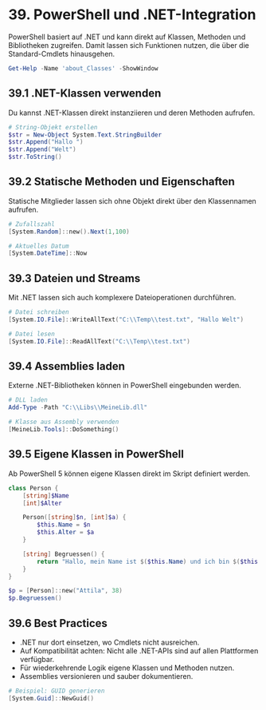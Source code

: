 # 39. PowerShell und .NET-Integration

PowerShell basiert auf .NET und kann direkt auf Klassen, Methoden und Bibliotheken zugreifen. Damit lassen sich Funktionen nutzen, die über die Standard-Cmdlets hinausgehen.

```powershell
Get-Help -Name 'about_Classes' -ShowWindow
```

## 39.1 .NET-Klassen verwenden

Du kannst .NET-Klassen direkt instanziieren und deren Methoden aufrufen.

```powershell
# String-Objekt erstellen
$str = New-Object System.Text.StringBuilder
$str.Append("Hallo ")
$str.Append("Welt")
$str.ToString()
```

## 39.2 Statische Methoden und Eigenschaften

Statische Mitglieder lassen sich ohne Objekt direkt über den Klassennamen aufrufen.

```powershell
# Zufallszahl
[System.Random]::new().Next(1,100)

# Aktuelles Datum
[System.DateTime]::Now
```

## 39.3 Dateien und Streams

Mit .NET lassen sich auch komplexere Dateioperationen durchführen.

```powershell
# Datei schreiben
[System.IO.File]::WriteAllText("C:\\Temp\\test.txt", "Hallo Welt")

# Datei lesen
[System.IO.File]::ReadAllText("C:\\Temp\\test.txt")
```

## 39.4 Assemblies laden

Externe .NET-Bibliotheken können in PowerShell eingebunden werden.

```powershell
# DLL laden
Add-Type -Path "C:\\Libs\\MeineLib.dll"

# Klasse aus Assembly verwenden
[MeineLib.Tools]::DoSomething()
```

## 39.5 Eigene Klassen in PowerShell

Ab PowerShell 5 können eigene Klassen direkt im Skript definiert werden.

```powershell
class Person {
    [string]$Name
    [int]$Alter

    Person([string]$n, [int]$a) {
        $this.Name = $n
        $this.Alter = $a
    }

    [string] Begruessen() {
        return "Hallo, mein Name ist $($this.Name) und ich bin $($this.Alter) Jahre alt."
    }
}

$p = [Person]::new("Attila", 38)
$p.Begruessen()
```

## 39.6 Best Practices

* .NET nur dort einsetzen, wo Cmdlets nicht ausreichen.
* Auf Kompatibilität achten: Nicht alle .NET-APIs sind auf allen Plattformen verfügbar.
* Für wiederkehrende Logik eigene Klassen und Methoden nutzen.
* Assemblies versionieren und sauber dokumentieren.

```powershell
# Beispiel: GUID generieren
[System.Guid]::NewGuid()
```
